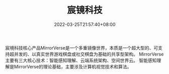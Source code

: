 ﻿---
weight: 
title: "宸镜科技"
description: "宸境科技核心产品MirrorVerse是一个多重镜像世界，本质是一个超大型的、可支持超并发的、以真实世界游戏棋盘或社交棋盘为基础的共享型架构。 MirrorVerse 主要有三大核心技术：智能感知理解、云端系统架构、空间世界云。 智能感知理解是MirrorVerse的理论基础，主要涉及计算机视觉技术和算法。"
date: 2022-03-25T21:57:40+08:00
lastmod: 2022-03-25T16:45:40+08:00
draft: false
authors: ["Metabd"]
featuredImage: "609.png"
link: "https://www.tianyancha.com/brand/b7f4f525244"
tags: ["宸镜科技","制造商"]
categories: ["navigation"]
navigation: ["制造商"]
lightgallery: true
toc: true
pinned: false
recommend: false
recommend1: false
---
宸境科技核心产品MirrorVerse是一个多重镜像世界，本质是一个超大型的、可支持超并发的、以真实世界游戏棋盘或社交棋盘为基础的共享型架构。 MirrorVerse 主要有三大核心技术：智能感知理解、云端系统架构、空间世界云。 智能感知理解是MirrorVerse的理论基础，主要涉及计算机视觉技术和算法。
